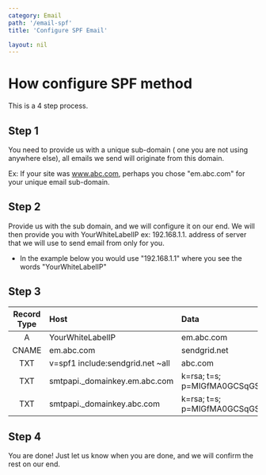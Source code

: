```yaml
---
category: Email
path: '/email-spf'
title: 'Configure SPF Email'

layout: nil
---
```



# How configure SPF method

This is a 4 step process.

## Step 1
 
You need to provide us with a unique sub-domain ( one you are not using anywhere else), all emails we send will originate from this domain.

Ex:
        If your site was www.abc.com, perhaps you chose "em.abc.com" for your unique email sub-domain. 
     
## Step 2

Provide us with the sub domain, and we will configure it on our end. 
We will then provide you with YourWhiteLabelIP ex: 192.168.1.1. address of server that we will use to send email from only for you.

* In the example below you would use "192.168.1.1" where you see the words "YourWhiteLabelIP"

## Step 3
    
| Record Type | Host | Data| 
|:-------:|:--------------|:--------|
|A|YourWhiteLabelIP|em.abc.com|
|CNAME|em.abc.com|sendgrid.net|
|TXT|v=spf1 include:sendgrid.net ~all|abc.com|
|TXT|smtpapi._domainkey.em.abc.com|k=rsa; t=s; p=MIGfMA0GCSqGSIb3DQEBAQUAA4GNADCBiQKBgQDPtW5iwpXVPiH5FzJ7Nrl8USzuY9zqqzjE0D1r04xDN6qwziDnmgcFNNfMewVKN2D1O+2J9N14hRprzByFwfQW76yojh54Xu3uSbQ3JP0A7k8o8GutRF8zbFUA8n0ZH2y0cIEjMliXY4W4LwPA7m4q0ObmvSjhd63O9d8z1XkUBwIDAQAB|
|TXT|smtpapi._domainkey.abc.com|k=rsa; t=s; p=MIGfMA0GCSqGSIb3DQEBAQUAA4GNADCBiQKBgQDPtW5iwpXVPiH5FzJ7Nrl8USzuY9zqqzjE0D1r04xDN6qwziDnmgcFNNfMewVKN2D1O+2J9N14hRprzByFwfQW76yojh54Xu3uSbQ3JP0A7k8o8GutRF8zbFUA8n0ZH2y0cIEjMliXY4W4LwPA7m4q0ObmvSjhd63O9d8z1XkUBwIDAQAB|

## Step 4

You are done!
Just let us know when you are done, and we will confirm the rest on our end.